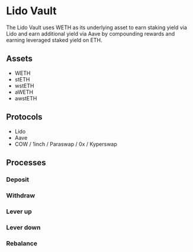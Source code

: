 # Lido Vault

The Lido Vault uses WETH as its underlying asset to earn staking yield via Lido and earn additional yield via Aave by compounding rewards and earning leveraged staked yield on ETH.

## Assets

- WETH
- stETH
- wstETH
- aWETH
- awstETH

## Protocols

- Lido
- Aave
- COW / 1inch / Paraswap / 0x / Kyperswap

## Processes

### Deposit

### Withdraw

### Lever up

### Lever down

### Rebalance